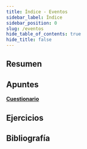 ```yaml
---
title: Índice - Eventos
sidebar_label: Índice
sidebar_position: 0
slug: /eventos
hide_table_of_contents: true
hide_title: false
---
```


## Resumen

## Apuntes

**[Cuestionario](./Apuntes/cuestionario.md)**

## Ejercicios

## Bibliografía

